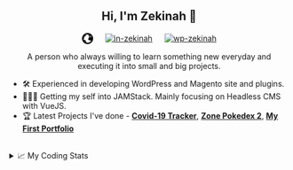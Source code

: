 <h2 align="center">Hi, I'm Zekinah 👋</h2>
<p align="center">
<a href="https://www.zekinahlecaros.com/" target="blank"><img align="center" src=https://raw.githubusercontent.com/iconic/open-iconic/master/svg/globe.svg alt="zekinalecaros.com" height="20" width="20" /></a>
&emsp;
<a href="https://ph.linkedin.com/in/zekinah" target="blank"><img align="center" src=https://cdn.jsdelivr.net/npm/simple-icons@3.0.1/icons/linkedin.svg alt="in-zekinah" height="20" width="20" /></a>
  &emsp;
<a href="https://profiles.wordpress.org/zekinah/" target="blank"><img align="center" src=https://cdn.jsdelivr.net/npm/simple-icons@3.0.1/icons/wordpress.svg alt="wp-zekinah" height="20" width="20" /></a>
</p>
<p align="center">
A person who always willing to learn something new everyday and executing it into small and big projects.
</p>

- 🛠 Experienced in developing WordPress and Magento site and plugins.
- 👩🏻‍💻 Getting my self into JAMStack. Mainly focusing on Headless CMS with VueJS.
- 🏆 Latest Projects I've done - **[Covid-19 Tracker](https://github.com/zekinah/pandemiccovid-19)**, **[Zone Pokedex 2](https://github.com/zekinah/zone-pokedex2)**, **[My First Portfolio](https://github.com/zekinah/iamzekinah)** 
<br><br>

<details>
    <summary>📈 My Coding Stats</summary>
<!--START_SECTION:waka-->
**I'm an Early 🐤** 

```text
🌞 Morning    40 commits     █░░░░░░░░░░░░░░░░░░░░░░░░   5.32% 
🌆 Daytime    374 commits    ████████████░░░░░░░░░░░░░   49.73% 
🌃 Evening    318 commits    ██████████░░░░░░░░░░░░░░░   42.29% 
🌙 Night      20 commits     ░░░░░░░░░░░░░░░░░░░░░░░░░   2.66%

```
📅 **I'm Most Productive on Saturday** 

```text
Monday       110 commits    ███░░░░░░░░░░░░░░░░░░░░░░   14.63% 
Tuesday      94 commits     ███░░░░░░░░░░░░░░░░░░░░░░   12.5% 
Wednesday    109 commits    ███░░░░░░░░░░░░░░░░░░░░░░   14.49% 
Thursday     97 commits     ███░░░░░░░░░░░░░░░░░░░░░░   12.9% 
Friday       107 commits    ███░░░░░░░░░░░░░░░░░░░░░░   14.23% 
Saturday     129 commits    ████░░░░░░░░░░░░░░░░░░░░░   17.15% 
Sunday       106 commits    ███░░░░░░░░░░░░░░░░░░░░░░   14.1%

```


📊 **This Week I Spent My Time On** 

```text
💬 Programming Languages: 
PHP                      30 mins             ███████████████░░░░░░░░░░   61.86% 
Markdown                 7 mins              ███░░░░░░░░░░░░░░░░░░░░░░   14.42% 
LESS                     5 mins              ███░░░░░░░░░░░░░░░░░░░░░░   11.91% 
XML                      2 mins              █░░░░░░░░░░░░░░░░░░░░░░░░   4.75% 
CSS                      1 min               ░░░░░░░░░░░░░░░░░░░░░░░░░   3.26%

```

**I Mostly Code in PHP** 

```text
PHP                      24 repos            ██████████████░░░░░░░░░░░   55.81% 
JavaScript               5 repos             ███░░░░░░░░░░░░░░░░░░░░░░   11.63% 
HTML                     5 repos             ███░░░░░░░░░░░░░░░░░░░░░░   11.63% 
CSS                      5 repos             ███░░░░░░░░░░░░░░░░░░░░░░   11.63% 
Vue                      4 repos             ██░░░░░░░░░░░░░░░░░░░░░░░   9.3%

```



<!--END_SECTION:waka-->
</details>
